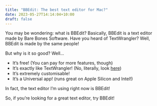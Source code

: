```yaml
---
title: "BBEdit: The best text editor for Mac?"
date: 2023-05-27T14:14:04+10:00
draft: false
---
```


You may be wondering: what is BBEdit? Basically, BBEdit is a text editor made by Bare Bones Software. Have you heard of TextWrangler? Well, BBEdit is made by the same people!

But why is it so good? Well...

- It’s free! (You can pay for more features, though)
- It’s exactly like TextWrangler! (No, literally, look [here](https://www.barebones.com/products/textwrangler/#familiar))
- It’s extremely customisable!
- It’s a Universal app! (runs great on Apple Silicon and Intel!)

In fact, the text editor I’m using right now is BBEdit!

So, if you’re looking for a great text editor, try BBEdit!
